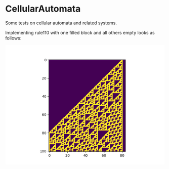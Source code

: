 # CellularAutomata
Some tests on cellular automata and related systems. 

Implementing rule110 with one filled block and all others empty looks as follows:


![alt text](https://raw.githubusercontent.com/nkdnnlr/CellularAutomata/master/output/rule110.png)
